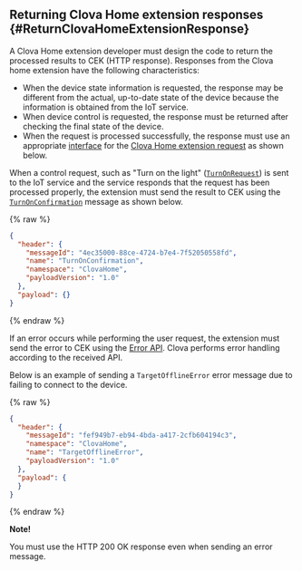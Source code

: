 ## Returning Clova Home extension responses {#ReturnClovaHomeExtensionResponse}

A Clova Home extension developer must design the code to return the processed results to CEK (HTTP response). Responses from the Clova home extension have the following characteristics:

* When the device state information is requested, the response may be different from the actual, up-to-date state of the device because the information is obtained from the IoT service.
* When device control is requested, the response must be returned after checking the final state of the device.
* When the request is processed successfully, the response must use an appropriate [interface](/CEK/References/CEK_API.md#ClovaHomeExtInterface) for the [Clova Home extension request](#HandleClovaHomeExtensionRequest) as shown below.

When a control request, such as "Turn on the light" ([`TurnOnRequest`](/CEK/References/ClovaHomeInterface/Control_Interfaces.md#TurnOnRequest)) is sent to the IoT service and the service responds that the request has been processed properly, the extension must send the result to CEK using the [`TurnOnConfirmation`](/CEK/References/ClovaHomeInterface/Control_Interfaces.md#TurnOnConfirmation) message as shown below.

{% raw %}
```json
{
  "header": {
    "messageId": "4ec35000-88ce-4724-b7e4-7f52050558fd",
    "name": "TurnOnConfirmation",
    "namespace": "ClovaHome",
    "payloadVersion": "1.0"
  },
  "payload": {}
}
```
{% endraw %}

If an error occurs while performing the user request, the extension must send the error to CEK using the [Error API](/CEK/References/ClovaHomeInterface/Error_Interfaces.md). Clova performs error handling according to the received API.

Below is an example of sending a `TargetOfflineError` error message due to failing to connect to the device.

{% raw %}
```json
{
  "header": {
    "messageId": "fef949b7-eb94-4bda-a417-2cfb604194c3",
    "namespace": "ClovaHome",
    "name": "TargetOfflineError",
    "payloadVersion": "1.0"
  },
  "payload": {
  }
}
```
{% endraw %}


<div class="note">
<p><strong>Note!</strong></p>
<p>You must use the HTTP 200 OK response even when sending an error message.</p>
</div>
